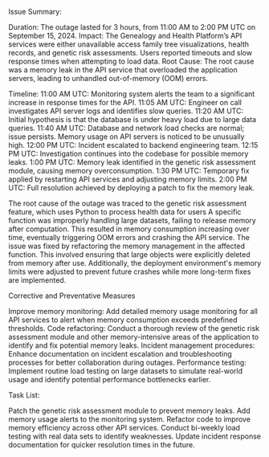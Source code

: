 Issue Summary:

Duration: The outage lasted for 3 hours, from 11:00 AM to 2:00 PM UTC on September 15, 2024.
Impact:
The Genealogy and Health Platform’s API services were either unavailable access family tree visualizations, health records, and genetic risk assessments.
Users reported timeouts and slow response times when attempting to load data.
Root Cause: The root cause was a memory leak in the API service that overloaded the application servers, leading to unhandled out-of-memory (OOM) errors.

Timeline:
11:00 AM UTC: Monitoring system alerts the team to a significant increase in response times for the API.
11:05 AM UTC: Engineer on call investigates API server logs and identifies slow queries.
11:20 AM UTC: Initial hypothesis is that the database is under heavy load due to large data queries.
11:40 AM UTC: Database and network load checks are normal; issue persists. Memory usage on API servers is noticed to be unusually high.
12:00 PM UTC: Incident escalated to backend engineering team.
12:15 PM UTC: Investigation continues into the codebase for possible memory leaks.
1:00 PM UTC: Memory leak identified in the genetic risk assessment module, causing memory overconsumption.
1:30 PM UTC: Temporary fix applied by restarting API services and adjusting memory limits.
2:00 PM UTC: Full resolution achieved by deploying a patch to fix the memory leak.

The root cause of the outage was traced to the genetic risk assessment feature, which uses Python to process health data for users
A specific function was improperly handling large datasets, failing to release memory after computation.
This resulted in memory consumption increasing over time, eventually triggering OOM errors and crashing the API service.
The issue was fixed by refactoring the memory management in the affected function.
This involved ensuring that large objects were explicitly deleted from memory after use.
Additionally, the deployment environment's memory limits were adjusted to prevent future crashes while more long-term fixes are implemented.

Corrective and Preventative Measures

Improve memory monitoring: Add detailed memory usage monitoring for all API services to alert when memory consumption exceeds predefined thresholds.
Code refactoring: Conduct a thorough review of the genetic risk assessment module and other memory-intensive areas of the application to identify
and fix potential memory leaks.
Incident management procedures: Enhance documentation on incident escalation and troubleshooting processes for better collaboration during outages.
Performance testing: Implement routine load testing on large datasets to simulate real-world usage and identify potential performance bottlenecks earlier.

Task List:

Patch the genetic risk assessment module to prevent memory leaks.
Add memory usage alerts to the monitoring system.
Refactor code to improve memory efficiency across other API services.
Conduct bi-weekly load testing with real data sets to identify weaknesses.
Update incident response documentation for quicker resolution times in the future.

